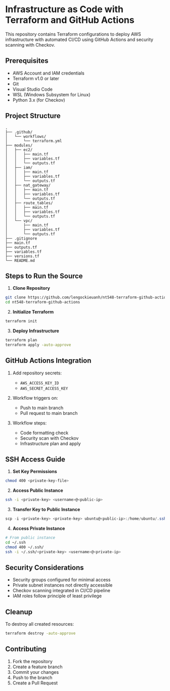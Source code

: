 # Infrastructure as Code with Terraform and GitHub Actions

This repository contains Terraform configurations to deploy AWS infrastructure with automated CI/CD using GitHub Actions and security scanning with Checkov.

## Prerequisites

- AWS Account and IAM credentials
- Terraform v1.0 or later
- Git
- Visual Studio Code
- WSL (Windows Subsystem for Linux)
- Python 3.x (for Checkov)

## Project Structure

```
.
├── .github/
│   └── workflows/
│       └── terraform.yml          
├── modules/
│   ├── ec2/
│   │   ├── main.tf               
│   │   ├── variables.tf          
│   │   └── outputs.tf            
│   ├── iam/
│   │   ├── main.tf               
│   │   ├── variables.tf          
│   │   └── outputs.tf            
│   ├── nat_gateway/
│   │   ├── main.tf               
│   │   ├── variables.tf          
│   │   └── outputs.tf            
│   ├── route_tables/
│   │   ├── main.tf               
│   │   ├── variables.tf          
│   │   └── outputs.tf            
│   └── vpc/
│       ├── main.tf               
│       ├── variables.tf      
│       └── outputs.tf            
├── .gitignore                    
├── main.tf                       
├── outputs.tf                    
├── variables.tf                  
├── versions.tf                   
└── README.md                     
```

## Steps to Run the Source

1. **Clone Repository**
```bash
git clone https://github.com/lengockieuanh/nt548-terraform-github-actions.git
cd nt548-terraform-github-actions
```

2. **Initialize Terraform**
```bash
terraform init
```

3. **Deploy Infrastructure**
```bash
terraform plan
terraform apply -auto-approve
```

## GitHub Actions Integration

1. Add repository secrets:
   - `AWS_ACCESS_KEY_ID`
   - `AWS_SECRET_ACCESS_KEY`

2. Workflow triggers on:
   - Push to main branch
   - Pull request to main branch

3. Workflow steps:
   - Code formatting check
   - Security scan with Checkov
   - Infrastructure plan and apply

## SSH Access Guide
1. **Set Key Permissions**
```bash
chmod 400 <private-key-file>
```

2. **Access Public Instance**
```bash
ssh -i <private-key> <username>@<public-ip>
```

3. **Transfer Key to Public Instance**
```powershell
scp -i <private-key> <private-key> ubuntu@<public-ip>:/home/ubuntu/.ssh/
```

4. **Access Private Instance**
```bash
# From public instance
cd ~/.ssh
chmod 400 ~/.ssh/
ssh -i ~/.ssh/<private-key> <username>@<private-ip>
```

## Security Considerations

- Security groups configured for minimal access
- Private subnet instances not directly accessible
- Checkov scanning integrated in CI/CD pipeline
- IAM roles follow principle of least privilege

## Cleanup

To destroy all created resources:
```bash
terraform destroy -auto-approve
```

## Contributing

1. Fork the repository
2. Create a feature branch
3. Commit your changes
4. Push to the branch
5. Create a Pull Request

